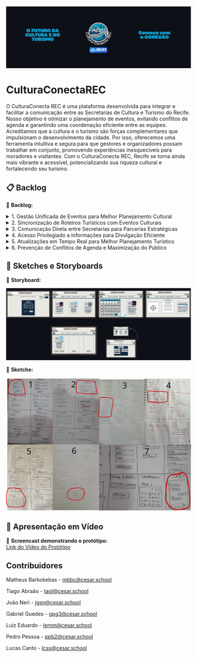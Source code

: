 ![banner](imgs-readme/Cultura_Conecta_REC_1.png)  

# CulturaConectaREC

O CulturaConecta REC é uma plataforma desenvolvida para integrar e facilitar a comunicação entre as Secretarias de Cultura e Turismo do Recife. Nosso objetivo é otimizar o planejamento de eventos, evitando conflitos de agenda e garantindo uma coordenação eficiente entre as equipes.
Acreditamos que a cultura e o turismo são forças complementares que impulsionam o desenvolvimento da cidade. Por isso, oferecemos uma ferramenta intuitiva e segura para que gestores e organizadores possam trabalhar em conjunto, promovendo experiências inesquecíveis para moradores e visitantes.
Com o CulturaConecta REC, Recife se torna ainda mais vibrante e acessível, potencializando sua riqueza cultural e fortalecendo seu turismo.

## 📋 Backlog 
📌 **Backlog:**  

<details> 
    <summary>1. Gestão Unificada de Eventos para Melhor Planejamento Cultural</summary>

- *Como* João, gestor cultural da Secretaria de Cultura, *Quero* acessar uma plataforma centralizada onde todos os eventos culturais e turísticos planejados na cidade sejam exibidos em tempo real, *Para que* eu possa coordenar melhor a agenda cultural, evitar conflitos de datas entre eventos importantes e otimizar o impacto financeiro e social das iniciativas culturais. Atualmente, a falta de um canal único de informação dificulta a organização dos eventos, resultando em sobreposição de programações e baixa adesão do público. Com essa solução, consigo alinhar os cronogramas de forma estratégica e garantir que cada evento receba a devida atenção.
![Print do Backlog](imgs-readme/imgs-backlog/Backlog_1.png)  

</details>

<details> 
    <summary>2. Sincronização de Roteiros Turísticos com Eventos Culturais </summary>

- *Como* Carlos, coordenador de turismo da Secretaria de Turismo, *Quero* um sistema integrado que exiba os eventos culturais planejados na cidade, *Para que* eu possa incluir esses eventos nos roteiros turísticos e oferecer experiências mais ricas e atrativas para visitantes. Atualmente, tenho dificuldade em obter informações atualizadas sobre eventos organizados por outras secretarias, o que prejudica a criação de roteiros turísticos dinâmicos e atrativos. Com esse sistema, posso visualizar de forma clara quais eventos podem agregar valor às rotas turísticas e planejar estratégias que aumentem o fluxo de turistas na cidade.
![Print do Backlog](imgs-readme/imgs-backlog/Backlog_2.png)   

</details>

<details> 
    <summary>3. Comunicação Direta entre Secretarias para Parcerias Estratégicas </summary>

- *Como* Fernanda, assessora técnica da Secretaria de Turismo, *Quero* um canal de comunicação ágil e direto entre a Secretaria de Turismo e a Secretaria de Cultura, *Para que* eu possa alinhar ações, sugerir parcerias estratégicas e colaborar na organização de eventos que possam ser promovidos no setor turístico. Atualmente, o contato entre secretarias é burocrático e demorado, o que dificulta o aproveitamento máximo das oportunidades de integração entre cultura e turismo. Com um canal eficiente, posso sugerir colaborações em tempo hábil, promovendo eventos de maneira mais coordenada e estratégica.
![Print do Backlog](imgs-readme/imgs-backlog/Backlog_3.png)   

</details>

<details> 
    <summary>4. Acesso Privilegiado a Informações para Divulgação Eficiente</summary>

- *Como* Mariana, analista de marketing da prefeitura, *Quero* ter acesso a uma aba exclusiva dentro do sistema, onde todas as informações essenciais sobre eventos organizados pela prefeitura estejam disponíveis, *Para que* eu possa garantir uma divulgação eficiente, evitar atrasos na publicação de informações e minimizar erros causados pela descentralização de dados. Atualmente, preciso buscar detalhes de eventos em diferentes setores, o que consome tempo e prejudica a agilidade da comunicação. Com essa solução, posso atualizar rapidamente o site e as redes sociais oficiais, garantindo que o público tenha acesso a informações precisas e em tempo real.
![Print do Backlog](imgs-readme/imgs-backlog/Backlog_4.png)   

</details>

<details> 
    <summary>5. Atualizações em Tempo Real para Melhor Planejamento Turístico </summary>

- *Como* Carlos, coordenador de turismo da Secretaria de Turismo, *Quero* receber notificações automáticas sobre mudanças na programação de eventos, *Para que* eu possa adaptar os roteiros turísticos em tempo hábil e evitar que turistas sejam impactados por cancelamentos ou alterações inesperadas. Atualmente, a comunicação entre setores é lenta, e mudanças de última hora podem comprometer a experiência dos visitantes. Com esse sistema de notificações, posso ajustar os roteiros rapidamente, garantindo que os turistas aproveitem ao máximo sua estadia na cidade.
![Print do Backlog](imgs-readme/imgs-backlog/Backlog_5.png)    
</details>

<details> 
    <summary>6. Prevenção de Conflitos de Agenda e Maximização do Público</summary>

- *Como* João, gestor cultural da Secretaria de Cultura, *Quero* um sistema de alertas automáticos que identifique conflitos de agenda entre eventos de grande porte, *Para que* eu possa reorganizar os cronogramas e evitar competições desnecessárias pelo público, maximizando o alcance e o impacto de cada evento. Atualmente, a falta de um controle eficiente faz com que eventos importantes ocorram simultaneamente, dividindo o público e reduzindo o retorno financeiro e cultural. Com essa ferramenta, posso planejar melhor os calendários e garantir que cada evento receba o destaque que merece.
![Print do Backlog](imgs-readme/imgs-backlog/Backlog_7.png)      
</details>

## 🎨 Sketches e Storyboards  
📌 **Storyboard:**

![StoryBoard](imgs-readme/storybord.jpg)

📌 **Sketche:**  

![Sketch 1](imgs-readme/Sketche.png)  

## 🎥 Apresentação em Vídeo  
📌 **Screencast demonstrando o protótipo:**  
<a href="https://youtu.be/lI1i66PZlaw" target="_blank">Link do Vídeo do Protótipo</a>

## Contribuidores

Matheus Barkokebas - mbbc@cesar.school

Tiago Abraão - taol@cesar.school

João Neri - jgsn@cesar.school

Gabriel Guedes - gpg3@cesar.school

Luiz Eduardo - lemm@cesar.school

Pedro Pessoa - ppb2@cesar.school

Lucas Canto - lcss@cesar.school
